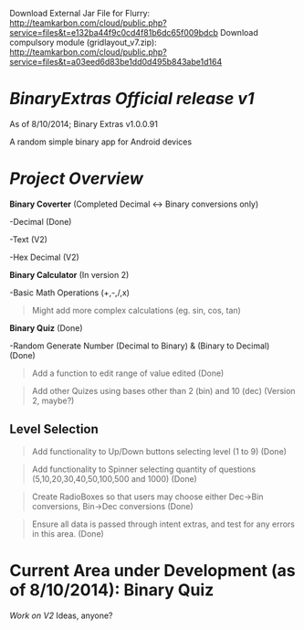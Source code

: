 Download External Jar File for Flurry: http://teamkarbon.com/cloud/public.php?service=files&t=e132ba44f9c0cd4f81b6dc65f009bdcb
Download compulsory module (gridlayout_v7.zip):
http://teamkarbon.com/cloud/public.php?service=files&t=a03eed6d83be1dd0d495b843abe1d164

*BinaryExtras Official release v1*
============

As of 8/10/2014; Binary Extras v1.0.0.91

A random simple binary app for Android devices

*Project Overview*
============
**Binary Coverter** (Completed Decimal <-> Binary conversions only)

-Decimal (Done)

-Text (V2)

-Hex Decimal (V2)


**Binary Calculator** (In version 2)

-Basic Math Operations (+,-,/,x)
> Might add more complex calculations (eg. sin, cos, tan)


**Binary Quiz** (Done)

-Random Generate Number (Decimal to Binary) & (Binary to Decimal) (Done)

>Add a function to edit range of value edited (Done)

>Add other Quizes using bases other than 2 (bin) and 10 (dec) (Version 2, maybe?)


**Level Selection**
----------------
>Add functionality to Up/Down buttons selecting level (1 to 9) (Done)

>Add functionality to Spinner selecting quantity of questions (5,10,20,30,40,50,100,500 and 1000) (Done)

>Create RadioBoxes so that users may choose either Dec->Bin conversions, Bin->Dec conversions (Done)

>Ensure all data is passed through intent extras, and test for any errors in this area. (Done)


Current Area under Development (as of 8/10/2014): **Binary Quiz**
============
*Work on V2*
Ideas, anyone?
